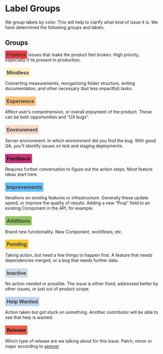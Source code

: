# Label Groups

We group labels by color. This will help to clarify what kind of issue it is. We have determined the following groups and labels.

## Groups

<span class="markdown-body h3" style="background: #eb414b; padding: 5px; border-radius: 3px;">Problems</span>
Issues that make the product feel broken. High priority, especially if its present in production.

### <span style="background: #FDF1C2; color: #424242; padding: 5px; border-radius: 3px;">Mindless</span>
Converting measurements, reorganizing folder structure, writing documentation, and other necessary (but less impactful) tasks.

### <span style="background: #FEC17A; color: #424242; padding: 5px; border-radius: 3px;">Experience</span>
Affect user’s comprehension, or overall enjoyment of the product. These can be both opportunities and “UX bugs”.

### <span style="background: #F9D8C8; color: #424242; padding: 5px; border-radius: 3px;">Environment</span>
Server environment. In which environment did you find the bug. With good QA, you’ll identify issues on test and staging deployments.

### <span style="background: #CA357C; padding: 5px; border-radius: 3px;">Feedback</span>
Requires further conversation to figure out the action steps. Most feature ideas start here.

### <span style="background: #63BFFC; color: #424242; padding: 5px; border-radius: 3px;">Improvements</span>
Iterations on existing features or infrastructure. Generally these update speed, or improve the quality of results. Adding a new “Prop” field to an existing Component in the API, for example.

### <span style="background: #92C85C; color: #424242; padding: 5px; border-radius: 3px;">Additions</span>
Brand new functionality. New Component, workflows, etc.

### <span style="background: #FAC92F; color: #424242; padding: 5px; border-radius: 3px;">Pending</span>
Taking action, but need a few things to happen first. A feature that needs dependencies merged, or a bug that needs further data.

### <span style="background: #D2DAE1; color: #424242; padding: 5px; border-radius: 3px;">Inactive</span>
No action needed or possible. The issue is either fixed, addressed better by other issues, or just out of product scope.

### <span style="background: #C0D4F1; color: #424242; padding: 5px; border-radius: 3px;">Help Wanted</span>
Action taken but got stuck on something. Another contributor will be able to see that help is wanted.

### <span style="background: #F15E49; padding: 5px; border-radius: 3px;">Release</span>
Which type of release are we talking about for this issue. Patch, minor or major according to [semver](http://semver.org/)
